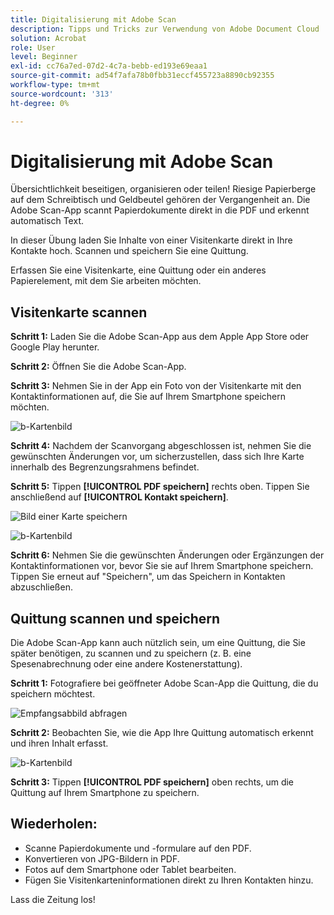 ```yaml
---
title: Digitalisierung mit Adobe Scan
description: Tipps und Tricks zur Verwendung von Adobe Document Cloud
solution: Acrobat
role: User
level: Beginner
exl-id: cc76a7ed-07d2-4c7a-bebb-ed193e69eaa1
source-git-commit: ad54f7afa78b0fbb31eccf455723a8890cb92355
workflow-type: tm+mt
source-wordcount: '313'
ht-degree: 0%

---
```


# Digitalisierung mit Adobe Scan

Übersichtlichkeit beseitigen, organisieren oder teilen! Riesige Papierberge auf dem Schreibtisch und Geldbeutel gehören der Vergangenheit an. Die Adobe Scan-App scannt Papierdokumente direkt in die PDF und erkennt automatisch Text.

In dieser Übung laden Sie Inhalte von einer Visitenkarte direkt in Ihre Kontakte hoch. Scannen und speichern Sie eine Quittung.

Erfassen Sie eine Visitenkarte, eine Quittung oder ein anderes Papierelement, mit dem Sie arbeiten möchten.

## Visitenkarte scannen

**Schritt 1:** Laden Sie die Adobe Scan-App aus dem Apple App Store oder Google Play herunter.

**Schritt 2:** Öffnen Sie die Adobe Scan-App.

**Schritt 3:** Nehmen Sie in der App ein Foto von der Visitenkarte mit den Kontaktinformationen auf, die Sie auf Ihrem Smartphone speichern möchten.

![b-Kartenbild](assets/scanbcard.png)


**Schritt 4:** Nachdem der Scanvorgang abgeschlossen ist, nehmen Sie die gewünschten Änderungen vor, um sicherzustellen, dass sich Ihre Karte innerhalb des Begrenzungsrahmens befindet.

**Schritt 5:** Tippen **[!UICONTROL PDF speichern]** rechts oben. Tippen Sie anschließend auf **[!UICONTROL Kontakt speichern]**.


![Bild einer Karte speichern](assets/savecontact.jpg)

![b-Kartenbild](assets/savecontact.png)

**Schritt 6:** Nehmen Sie die gewünschten Änderungen oder Ergänzungen der Kontaktinformationen vor, bevor Sie sie auf Ihrem Smartphone speichern. Tippen Sie erneut auf &quot;Speichern&quot;, um das Speichern in Kontakten abzuschließen.

## Quittung scannen und speichern

Die Adobe Scan-App kann auch nützlich sein, um eine Quittung, die Sie später benötigen, zu scannen und zu speichern (z. B. eine Spesenabrechnung oder eine andere Kostenerstattung).

**Schritt 1:** Fotografiere bei geöffneter Adobe Scan-App die Quittung, die du speichern möchtest.

![Empfangsabbild abfragen](assets/scanreceipt.png)


**Schritt 2:** Beobachten Sie, wie die App Ihre Quittung automatisch erkennt und ihren Inhalt erfasst.

![b-Kartenbild](assets/receiptoutput.jpg)

**Schritt 3:** Tippen **[!UICONTROL PDF speichern]** oben rechts, um die Quittung auf Ihrem Smartphone zu speichern.


## Wiederholen:

* Scanne Papierdokumente und -formulare auf den PDF.
* Konvertieren von JPG-Bildern in PDF.
* Fotos auf dem Smartphone oder Tablet bearbeiten.
* Fügen Sie Visitenkarteninformationen direkt zu Ihren Kontakten hinzu.

Lass die Zeitung los!
